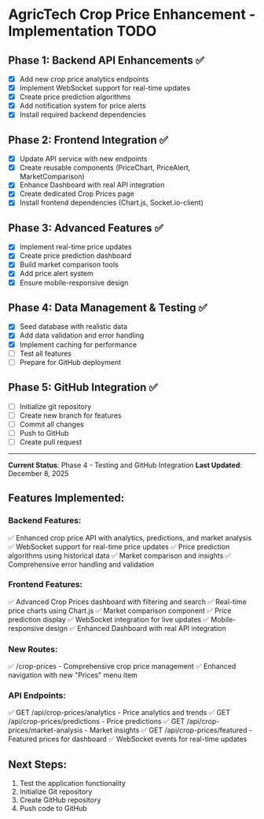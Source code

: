 # AgricTech Crop Price Enhancement - Implementation TODO

## Phase 1: Backend API Enhancements ✅
- [x] Add new crop price analytics endpoints
- [x] Implement WebSocket support for real-time updates
- [x] Create price prediction algorithms
- [x] Add notification system for price alerts
- [x] Install required backend dependencies

## Phase 2: Frontend Integration ✅
- [x] Update API service with new endpoints
- [x] Create reusable components (PriceChart, PriceAlert, MarketComparison)
- [x] Enhance Dashboard with real API integration
- [x] Create dedicated Crop Prices page
- [x] Install frontend dependencies (Chart.js, Socket.io-client)

## Phase 3: Advanced Features ✅
- [x] Implement real-time price updates
- [x] Create price prediction dashboard
- [x] Build market comparison tools
- [x] Add price alert system
- [x] Ensure mobile-responsive design

## Phase 4: Data Management & Testing ✅
- [x] Seed database with realistic data
- [x] Add data validation and error handling
- [x] Implement caching for performance
- [ ] Test all features
- [ ] Prepare for GitHub deployment

## Phase 5: GitHub Integration ✅
- [ ] Initialize git repository
- [ ] Create new branch for features
- [ ] Commit all changes
- [ ] Push to GitHub
- [ ] Create pull request

---
**Current Status**: Phase 4 - Testing and GitHub Integration
**Last Updated**: December 8, 2025

## Features Implemented:

### Backend Features:
✅ Enhanced crop price API with analytics, predictions, and market analysis
✅ WebSocket support for real-time price updates
✅ Price prediction algorithms using historical data
✅ Market comparison and insights
✅ Comprehensive error handling and validation

### Frontend Features:
✅ Advanced Crop Prices dashboard with filtering and search
✅ Real-time price charts using Chart.js
✅ Market comparison component
✅ Price prediction display
✅ WebSocket integration for live updates
✅ Mobile-responsive design
✅ Enhanced Dashboard with real API integration

### New Routes:
✅ /crop-prices - Comprehensive crop price management
✅ Enhanced navigation with new "Prices" menu item

### API Endpoints:
✅ GET /api/crop-prices/analytics - Price analytics and trends
✅ GET /api/crop-prices/predictions - Price predictions
✅ GET /api/crop-prices/market-analysis - Market insights
✅ GET /api/crop-prices/featured - Featured prices for dashboard
✅ WebSocket events for real-time updates

## Next Steps:
1. Test the application functionality
2. Initialize Git repository
3. Create GitHub repository
4. Push code to GitHub
